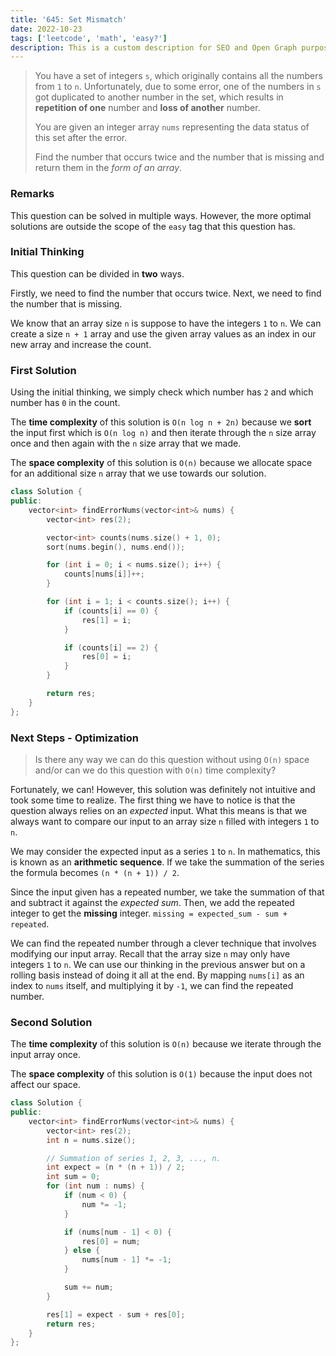 ```yaml
---
title: '645: Set Mismatch'
date: 2022-10-23
tags: ['leetcode', 'math', 'easy?']
description: This is a custom description for SEO and Open Graph purposes. If it's not provided, it defaults to auto-generated excerpts of the page content.
---
```


> You have a set of integers `s`, which originally contains all the numbers from `1` to `n`. Unfortunately, due to some error, one of the numbers in `s` got duplicated to another number in the set, which results in **repetition of one** number and **loss of another** number.
>
> You are given an integer array `nums` representing the data status of this set after the error.
>
> Find the number that occurs twice and the number that is missing and return them in the _form of an array_.

### Remarks

This question can be solved in multiple ways. However, the more optimal solutions are outside the scope of the `easy` tag that this question has.

### Initial Thinking

This question can be divided in **two** ways.

Firstly, we need to find the number that occurs twice. Next, we need to find the number that is missing.

We know that an array size `n` is suppose to have the integers `1` to `n`. We can create a size `n + 1` array and use the given array values as an index in our new array and increase the count.

### First Solution

Using the initial thinking, we simply check which number has `2` and which number has `0` in the count.

The **time complexity** of this solution is `O(n log n + 2n)` because we **sort** the input first which is `O(n log n)` and then iterate through the `n` size array once and then again with the `n` size array that we made.

The **space complexity** of this solution is `O(n)` because we allocate space for an additional size `n` array that we use towards our solution.

```cpp
class Solution {
public:
    vector<int> findErrorNums(vector<int>& nums) {
        vector<int> res(2);

        vector<int> counts(nums.size() + 1, 0);
        sort(nums.begin(), nums.end());

        for (int i = 0; i < nums.size(); i++) {
            counts[nums[i]]++;
        }

        for (int i = 1; i < counts.size(); i++) {
            if (counts[i] == 0) {
                res[1] = i;
            }

            if (counts[i] == 2) {
                res[0] = i;
            }
        }

        return res;
    }
};

```

### Next Steps - Optimization

> Is there any way we can do this question without using `O(n)` space and/or can we do this question with `O(n)` time complexity?

Fortunately, we can! However, this solution was definitely not intuitive and took some time to realize. The first thing we have to notice is that the question always relies on an _expected_ input. What this means is that we always want to compare our input to an array size `n` filled with integers `1` to `n`.

We may consider the expected input as a series `1` to `n`. In mathematics, this is known as an **arithmetic sequence**. If we take the summation of the series the formula becomes `(n * (n + 1)) / 2`.

Since the input given has a repeated number, we take the summation of that and subtract it against the _expected sum_. Then, we add the repeated integer to get the **missing** integer. `missing = expected_sum - sum + repeated`.

We can find the repeated number through a clever technique that involves modifying our input array. Recall that the array size `n` may only have integers `1` to `n`. We can use our thinking in the previous answer but on a rolling basis instead of doing it all at the end. By mapping `nums[i]` as an index to `nums` itself, and multiplying it by `-1`, we can find the repeated number.

### Second Solution

The **time complexity** of this solution is `O(n)` because we iterate through the input array once.

The **space complexity** of this solution is `O(1)` because the input does not affect our space.

```cpp
class Solution {
public:
    vector<int> findErrorNums(vector<int>& nums) {
        vector<int> res(2);
        int n = nums.size();

        // Summation of series 1, 2, 3, ..., n.
        int expect = (n * (n + 1)) / 2;
        int sum = 0;
        for (int num : nums) {
            if (num < 0) {
                num *= -1;
            }

            if (nums[num - 1] < 0) {
                res[0] = num;
            } else {
                nums[num - 1] *= -1;
            }

            sum += num;
        }

        res[1] = expect - sum + res[0];
        return res;
    }
};
```
